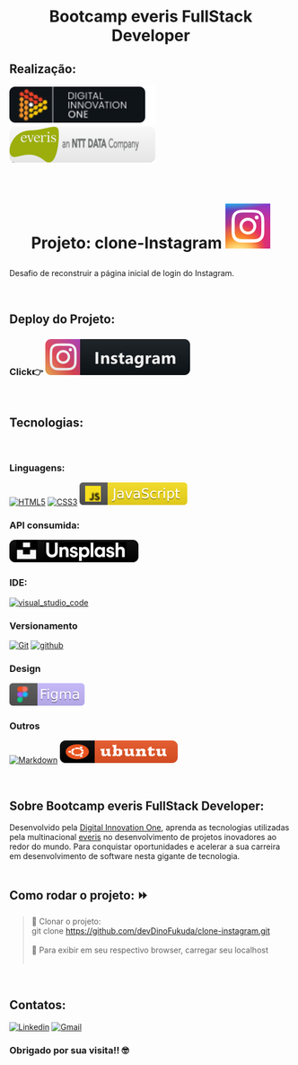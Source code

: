 # <p align='center'> Bootcamp everis FullStack Developer <p>

## Realização:
<a href="https://digitalinnovation.one/" target="_blank">![dio](./images/badges/dio.svg?raw=true)</a>
<a href="https://www.everis.com/brazil/pt-br/home-br" target="_blank">![everis](./images/badges/everis.svg?raw=true)</a> 

<br>

# <p align='center'> Projeto: clone-Instagram  ![instagram](./images/logo%201instalogo.svg?raw=true)
Desafio de reconstruir a página inicial de login do Instagram.
<p> 
<br>

## Deploy do Projeto: 
### Click:point_right: [![Deploy](./images/badges/instagram.svg?raw=true)](https://devdinofukuda.github.io/clone-instagram/) 

<br>

## Tecnologias:
<br>

### Linguagens:
[![HTML5](https://prototypicalpro.github.io/prototypicalpro/readme/badge-26.svg)](#)
[![CSS3](https://prototypicalpro.github.io/prototypicalpro/readme/badge-27.svg)](#)
![Javascript](./images/badges/javascript.svg?raw=true)

### API consumida:
[![Deploy](./images/badges/unsplash.svg?raw=true)](https://unsplash.com/developers) 

### IDE:
[![visual_studio_code](https://aleen42.github.io/badges/src/visual_studio_code.svg)](#)

### Versionamento
[![Git](https://prototypicalpro.github.io/prototypicalpro/readme/badge-32.svg)](#) [![github](https://aleen42.github.io/badges/src/github.svg)](https://github.com/)

### Design
![Figma](./images/badges/figma.svg?raw=true)

### Outros
[![Markdown](https://prototypicalpro.github.io/prototypicalpro/readme/badge-34.svg)](#) 
![ubuntu](./images/badges/ubuntu.svg?raw=true)

<br>

## Sobre Bootcamp everis FullStack Developer:
<p>
Desenvolvido pela <a href="https://digitalinnovation.one/" target="_blank">Digital Innovation One</a>, aprenda as tecnologias utilizadas pela multinacional <a href="https://www.everis.com/brazil/pt-br/home-br/" target="_blank">everis</a> no desenvolvimento de projetos inovadores ao redor do mundo. Para conquistar oportunidades e acelerar a sua carreira em desenvolvimento de software nesta gigante de tecnologia.

<br>
<br>

## Como rodar o projeto: :fast_forward:

>:small_blue_diamond: Clonar o projeto: <br> 
git clone https://github.com/devDinoFukuda/clone-instagram.git <br> <br>
:small_blue_diamond: Para exibir em seu respectivo browser, carregar seu localhost <br> <br>

<br>

## Contatos:

[![Linkedin](https://img.shields.io/badge/-LinkedIn-blue?style=flat-square&logo=Linkedin&logoColor=white&link=link_do_seu_perfil_no_linkedin)](www.linkedin.com/in/devdinofukuda)
[![Gmail](https://img.shields.io/badge/-Gmail-c14438?style=flat-square&logo=Gmail&logoColor=white&link=mailto:seu_email)](mailto:dev.dinofukuda@gmail.com)

### Obrigado por sua visita!! :nerd_face: